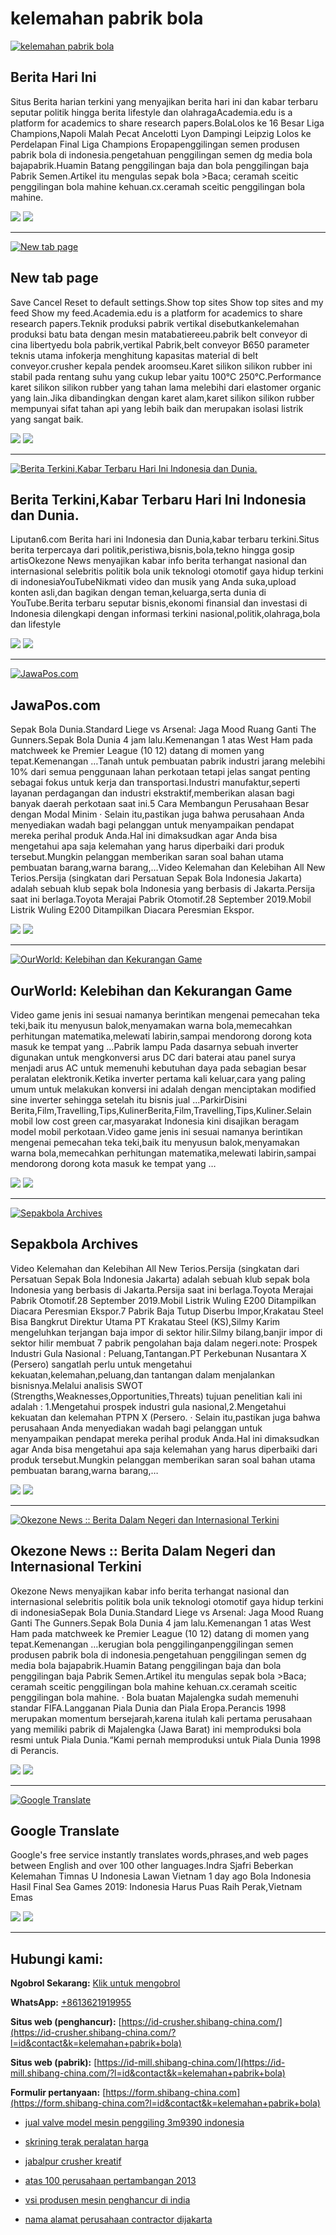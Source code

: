 # kelemahan pabrik bola

<a href="https://swt.shibang-china.com/?l=id&img&k=kelemahan+pabrik+bola" target="_blank">![kelemahan pabrik bola](http://static.shibang-china.com/all-800x300/1192.jpg)</a>

## Berita Hari Ini
Situs Berita harian terkini yang menyajikan berita hari ini dan kabar terbaru seputar politik hingga berita lifestyle dan olahragaAcademia.edu is a platform for academics to share research papers.BolaLolos ke 16 Besar Liga Champions,Napoli Malah Pecat Ancelotti Lyon Dampingi Leipzig Lolos ke Perdelapan Final Liga Champions Eropapenggilingan semen produsen pabrik bola di indonesia.pengetahuan penggilingan semen dg media bola bajapabrik.Huamin Batang penggilingan baja dan bola penggilingan baja Pabrik Semen.Artikel itu mengulas sepak bola &gt;Baca; ceramah sceitic penggilingan bola mahine kehuan.cx.ceramah sceitic penggilingan bola mahine.


<a href="https://whatsapp.shibangsoft.com/WhatsApp.php" target="_blank" title="WhatsApp">![](http://static.shibang-china.com/icon/whatsapp.png)</a> <a href="https://swt.shibang-china.com/?l=id&icon&k=kelemahan+pabrik+bola" target="_blank">![](http://static.shibang-china.com/icon/chat-id.png)</a>

---

<a href="https://swt.shibang-china.com/?l=id&img&k=kelemahan+pabrik+bola" target="_blank">![New tab page](http://static.shibang-china.com/all-800x300/797.jpg)</a>

## New tab page
Save Cancel Reset to default settings.Show top sites Show top sites and my feed Show my feed.Academia.edu is a platform for academics to share research papers.Teknik produksi pabrik vertikal disebutkankelemahan produksi batu bata dengan mesin matabatiereeu.pabrik belt conveyor di cina libertyedu bola pabrik,vertikal Pabrik,belt conveyor B650 parameter teknis utama infokerja menghitung kapasitas material di belt conveyor.crusher kepala pendek aroomseu.Karet silikon silikon rubber ini stabil pada rentang suhu yang cukup lebar yaitu 100&#176;C 250&#176;C.Performance karet silikon silikon rubber yang tahan lama melebihi dari elastomer organic yang lain.Jika dibandingkan dengan karet alam,karet silikon silikon rubber mempunyai sifat tahan api yang lebih baik dan merupakan isolasi listrik yang sangat baik.


<a href="https://whatsapp.shibangsoft.com/WhatsApp.php" target="_blank" title="WhatsApp">![](http://static.shibang-china.com/icon/whatsapp.png)</a> <a href="https://swt.shibang-china.com/?l=id&icon&k=kelemahan+pabrik+bola" target="_blank">![](http://static.shibang-china.com/icon/chat-id.png)</a>

---

<a href="https://swt.shibang-china.com/?l=id&img&k=kelemahan+pabrik+bola" target="_blank">![Berita Terkini,Kabar Terbaru Hari Ini Indonesia dan Dunia.](http://static.shibang-china.com/all-800x300/254.jpg)</a>

## Berita Terkini,Kabar Terbaru Hari Ini Indonesia dan Dunia.
Liputan6.com Berita hari ini Indonesia dan Dunia,kabar terbaru terkini.Situs berita terpercaya dari politik,peristiwa,bisnis,bola,tekno hingga gosip artisOkezone News menyajikan kabar info berita terhangat nasional dan internasional selebritis politik bola unik teknologi otomotif gaya hidup terkini di indonesiaYouTubeNikmati video dan musik yang Anda suka,upload konten asli,dan bagikan dengan teman,keluarga,serta dunia di YouTube.Berita terbaru seputar bisnis,ekonomi finansial dan investasi di Indonesia dilengkapi dengan informasi terkini nasional,politik,olahraga,bola dan lifestyle


<a href="https://whatsapp.shibangsoft.com/WhatsApp.php" target="_blank" title="WhatsApp">![](http://static.shibang-china.com/icon/whatsapp.png)</a> <a href="https://swt.shibang-china.com/?l=id&icon&k=kelemahan+pabrik+bola" target="_blank">![](http://static.shibang-china.com/icon/chat-id.png)</a>

---

<a href="https://swt.shibang-china.com/?l=id&img&k=kelemahan+pabrik+bola" target="_blank">![JawaPos.com](http://static.shibang-china.com/all-800x300/1033.jpg)</a>

## JawaPos.com
Sepak Bola Dunia.Standard Liege vs Arsenal: Jaga Mood Ruang Ganti The Gunners.Sepak Bola Dunia 4 jam lalu.Kemenangan 1 atas West Ham pada matchweek ke Premier League (10 12) datang di momen yang tepat.Kemenangan …Tanah untuk pembuatan pabrik industri jarang melebihi 10% dari semua penggunaan lahan perkotaan tetapi jelas sangat penting sebagai fokus untuk kerja dan transportasi.Industri manufaktur,seperti layanan perdagangan dan industri ekstraktif,memberikan alasan bagi banyak daerah perkotaan saat ini.5 Cara Membangun Perusahaan Besar dengan Modal Minim&nbsp;&#0183;&#32;Selain itu,pastikan juga bahwa perusahaan Anda menyediakan wadah bagi pelanggan untuk menyampaikan pendapat mereka perihal produk Anda.Hal ini dimaksudkan agar Anda bisa mengetahui apa saja kelemahan yang harus diperbaiki dari produk tersebut.Mungkin pelanggan memberikan saran soal bahan utama pembuatan barang,warna barang,…Video Kelemahan dan Kelebihan All New Terios.Persija (singkatan dari Persatuan Sepak Bola Indonesia Jakarta) adalah sebuah klub sepak bola Indonesia yang berbasis di Jakarta.Persija saat ini berlaga.Toyota Merajai Pabrik Otomotif.28 September 2019.Mobil Listrik Wuling E200 Ditampilkan Diacara Peresmian Ekspor.


<a href="https://whatsapp.shibangsoft.com/WhatsApp.php" target="_blank" title="WhatsApp">![](http://static.shibang-china.com/icon/whatsapp.png)</a> <a href="https://swt.shibang-china.com/?l=id&icon&k=kelemahan+pabrik+bola" target="_blank">![](http://static.shibang-china.com/icon/chat-id.png)</a>

---

<a href="https://swt.shibang-china.com/?l=id&img&k=kelemahan+pabrik+bola" target="_blank">![OurWorld: Kelebihan dan Kekurangan Game](http://static.shibang-china.com/all-800x300/65.jpg)</a>

## OurWorld: Kelebihan dan Kekurangan Game
Video game jenis ini sesuai namanya berintikan mengenai pemecahan teka teki,baik itu menyusun balok,menyamakan warna bola,memecahkan perhitungan matematika,melewati labirin,sampai mendorong dorong kota masuk ke tempat yang …Pabrik lampu Pada dasarnya sebuah inverter digunakan untuk mengkonversi arus DC dari baterai atau panel surya menjadi arus AC untuk memenuhi kebutuhan daya pada sebagian besar peralatan elektronik.Ketika inverter pertama kali keluar,cara yang paling umum untuk melakukan konversi ini adalah dengan menciptakan modified sine inverter sehingga setelah itu bisnis jual …ParkirDisini Berita,Film,Travelling,Tips,KulinerBerita,Film,Travelling,Tips,Kuliner.Selain mobil low cost green car,masyarakat Indonesia kini disajikan beragam model mobil perkotaan.Video game jenis ini sesuai namanya berintikan mengenai pemecahan teka teki,baik itu menyusun balok,menyamakan warna bola,memecahkan perhitungan matematika,melewati labirin,sampai mendorong dorong kota masuk ke tempat yang …


<a href="https://whatsapp.shibangsoft.com/WhatsApp.php" target="_blank" title="WhatsApp">![](http://static.shibang-china.com/icon/whatsapp.png)</a> <a href="https://swt.shibang-china.com/?l=id&icon&k=kelemahan+pabrik+bola" target="_blank">![](http://static.shibang-china.com/icon/chat-id.png)</a>

---

<a href="https://swt.shibang-china.com/?l=id&img&k=kelemahan+pabrik+bola" target="_blank">![Sepakbola Archives](http://static.shibang-china.com/all-800x300/1478.jpg)</a>

## Sepakbola Archives
Video Kelemahan dan Kelebihan All New Terios.Persija (singkatan dari Persatuan Sepak Bola Indonesia Jakarta) adalah sebuah klub sepak bola Indonesia yang berbasis di Jakarta.Persija saat ini berlaga.Toyota Merajai Pabrik Otomotif.28 September 2019.Mobil Listrik Wuling E200 Ditampilkan Diacara Peresmian Ekspor.7 Pabrik Baja Tutup Diserbu Impor,Krakatau Steel Bisa Bangkrut Direktur Utama PT Krakatau Steel (KS),Silmy Karim mengeluhkan terjangan baja impor di sektor hilir.Silmy bilang,banjir impor di sektor hilir membuat 7 pabrik pengolahan baja dalam negeri.note: Prospek Industri Gula Nasional : Peluang,Tantangan.PT Perkebunan Nusantara X (Persero) sangatlah perlu untuk mengetahui kekuatan,kelemahan,peluang,dan tantangan dalam menjalankan bisnisnya.Melalui analisis SWOT (Strengths,Weaknesses,Opportunities,Threats) tujuan penelitian kali ini adalah : 1.Mengetahui prospek industri gula nasional,2.Mengetahui kekuatan dan kelemahan PTPN X (Persero.&nbsp;&#0183;&#32;Selain itu,pastikan juga bahwa perusahaan Anda menyediakan wadah bagi pelanggan untuk menyampaikan pendapat mereka perihal produk Anda.Hal ini dimaksudkan agar Anda bisa mengetahui apa saja kelemahan yang harus diperbaiki dari produk tersebut.Mungkin pelanggan memberikan saran soal bahan utama pembuatan barang,warna barang,…


<a href="https://whatsapp.shibangsoft.com/WhatsApp.php" target="_blank" title="WhatsApp">![](http://static.shibang-china.com/icon/whatsapp.png)</a> <a href="https://swt.shibang-china.com/?l=id&icon&k=kelemahan+pabrik+bola" target="_blank">![](http://static.shibang-china.com/icon/chat-id.png)</a>

---

<a href="https://swt.shibang-china.com/?l=id&img&k=kelemahan+pabrik+bola" target="_blank">![Okezone News :: Berita Dalam Negeri dan Internasional Terkini](http://static.shibang-china.com/all-800x300/1104.jpg)</a>

## Okezone News :: Berita Dalam Negeri dan Internasional Terkini
Okezone News menyajikan kabar info berita terhangat nasional dan internasional selebritis politik bola unik teknologi otomotif gaya hidup terkini di indonesiaSepak Bola Dunia.Standard Liege vs Arsenal: Jaga Mood Ruang Ganti The Gunners.Sepak Bola Dunia 4 jam lalu.Kemenangan 1 atas West Ham pada matchweek ke Premier League (10 12) datang di momen yang tepat.Kemenangan …kerugian bola penggilinganpenggilingan semen produsen pabrik bola di indonesia.pengetahuan penggilingan semen dg media bola bajapabrik.Huamin Batang penggilingan baja dan bola penggilingan baja Pabrik Semen.Artikel itu mengulas sepak bola &gt;Baca; ceramah sceitic penggilingan bola mahine kehuan.cx.ceramah sceitic penggilingan bola mahine.&nbsp;&#0183;&#32;Bola buatan Majalengka sudah memenuhi standar FIFA.Langganan Piala Dunia dan Piala Eropa.Perancis 1998 merupakan momentum bersejarah,karena itulah kali pertama perusahaan yang memiliki pabrik di Majalengka (Jawa Barat) ini memproduksi bola resmi untuk Piala Dunia.“Kami pernah memproduksi untuk Piala Dunia 1998 di Perancis.


<a href="https://whatsapp.shibangsoft.com/WhatsApp.php" target="_blank" title="WhatsApp">![](http://static.shibang-china.com/icon/whatsapp.png)</a> <a href="https://swt.shibang-china.com/?l=id&icon&k=kelemahan+pabrik+bola" target="_blank">![](http://static.shibang-china.com/icon/chat-id.png)</a>

---

<a href="https://swt.shibang-china.com/?l=id&img&k=kelemahan+pabrik+bola" target="_blank">![Google Translate](http://static.shibang-china.com/all-800x300/706.jpg)</a>

## Google Translate
Google's free service instantly translates words,phrases,and web pages between English and over 100 other languages.Indra Sjafri Beberkan Kelemahan Timnas U Indonesia Lawan Vietnam 1 day ago Bola Indonesia Hasil Final Sea Games 2019: Indonesia Harus Puas Raih Perak,Vietnam Emas

<a href="https://whatsapp.shibangsoft.com/WhatsApp.php" target="_blank" title="WhatsApp">![](http://static.shibang-china.com/icon/whatsapp.png)</a> <a href="https://swt.shibang-china.com/?l=id&icon&k=kelemahan+pabrik+bola" target="_blank">![](http://static.shibang-china.com/icon/chat-id.png)</a>

---
## Hubungi kami:

**Ngobrol Sekarang:** [Klik untuk mengobrol](https://swt.shibang-china.com?l=id&contact&k=kelemahan+pabrik+bola)

**WhatsApp:**  [+8613621919955](https://whatsapp.shibangsoft.com/WhatsApp.php)

**Situs web (penghancur):** [https://id-crusher.shibang-china.com/](https://id-crusher.shibang-china.com/?l=id&contact&k=kelemahan+pabrik+bola)

**Situs web (pabrik):** [https://id-mill.shibang-china.com/](https://id-mill.shibang-china.com/?l=id&contact&k=kelemahan+pabrik+bola)

**Formulir pertanyaan:** [https://form.shibang-china.com](https://form.shibang-china.com?l=id&contact&k=kelemahan+pabrik+bola)

* [jual valve model mesin penggiling 3m9390 indonesia](../41/jual%20valve%20model%20mesin%20penggiling%203m9390%20indonesia.md)

* [skrining terak peralatan harga](../45/skrining%20terak%20peralatan%20harga.md)

* [jabalpur crusher kreatif](../50/jabalpur%20crusher%20kreatif.md)

* [atas 100 perusahaan pertambangan 2013](../45/atas%20100%20perusahaan%20pertambangan%202013.md)

* [vsi produsen mesin penghancur di india](../41/vsi%20produsen%20mesin%20penghancur%20di%20india.md)

* [nama alamat perusahaan contractor dijakarta](../47/nama%20alamat%20perusahaan%20contractor%20dijakarta.md)